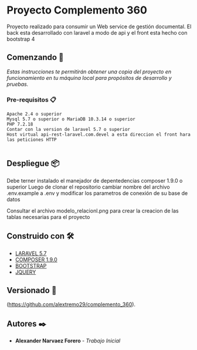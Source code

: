 # Proyecto Complemento 360


Proyecto realizado para consumir un Web service de gestión documental. El back esta desarrollado con laravel a modo de api y el front esta hecho con bootstrap 4 

## Comenzando 🚀

_Estas instrucciones te permitirán obtener una copia del proyecto en funcionamiento en tu máquina local para propósitos de desarrollo y pruebas._
### Pre-requisitos 📋


```
Apache 2.4 o superior
Mysql 5.7 o superior o MariaDB 10.3.14 o superior
PHP 7.2.18
Contar con la version de laravel 5.7 o superior 
Host virtual api-rest-laravel.com.devel a esta direccion el front hara las peticiones HTTP


```

## Despliegue 📦

Debe terner instalado el manejador de depentedencias composer 1.9.0 o superior
Luego de clonar el repositorio cambiar nombre del archivo .env.example a .env y modificar los parametros de conexión de su base de datos

Consultar el archivo modelo_relacionl.png para crear la creacion de las tablas necesarias para el proyecto

## Construido con 🛠️

* [LARAVEL 5.7](https://laravel.com/docs/5.7)
* [COMPOSER 1.9.0](https://getcomposer.org/)
* [BOOTSTRAP](https://getbootstrap.com/docs/4.0/getting-started/introduction/)
* [JQUERY](https://code.jquery.com/jquery/)


## Versionado 📌

(https://github.com/alextremo29/complemento_360).

## Autores ✒️
* **Alexander Narvaez Forero** - *Trabajo Inicial* 





